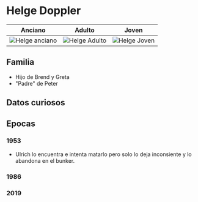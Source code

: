 # Helge Doppler

| Anciano | Adulto | Joven
| -- | --- | ---
| <img src="https://vignette.wikia.nocookie.net/dark-netflix/images/a/a3/Helge2019.png/revision/latest?cb=20180115004059" alt="Helge anciano"> | <img src="https://vignette.wikia.nocookie.net/dark-netflix/images/5/52/Helge1986.png/revision/latest?cb=20180115003809" alt="Helge Adulto"> | <img src="https://vignette.wikia.nocookie.net/dark-netflix/images/a/ab/Helge1953.png/revision/latest?cb=20180115003725" alt="Helge Joven">

## Familia

* Hijo de Brend y Greta
* "Padre" de Peter

## Datos curiosos

## Epocas

### 1953

* Ulrich lo encuentra e intenta matarlo pero solo lo deja inconsiente y lo abandona en el bunker.

### 1986

### 2019